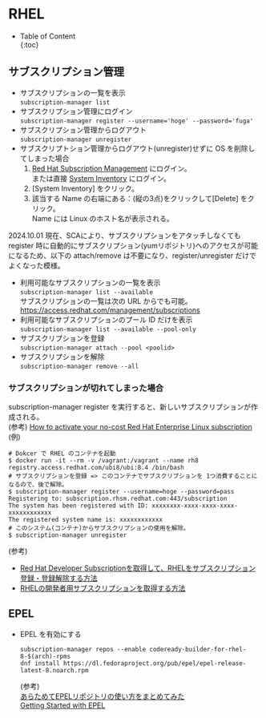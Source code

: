 # RHEL

- Table of Content  
{:toc}

## サブスクリプション管理
* サブスクリプションの一覧を表示  
  `subscription-manager list`
* サブスクリプション管理にログイン  
  `subscription-manager register --username='hoge' --password='fuga'`
* サブスクリプション管理からログアウト  
  `subscription-manager unregister`
* サブスクリプトション管理からログアウト(unregister)せずに OS を削除してしまった場合
  1. [Red Hat Subscription Management](https://access.redhat.com/management) にログイン。  
     または直接 [System Inventory](https://console.redhat.com/insights/inventory?page=1&per_page=50#SIDs=&tags=) にログイン。
  1. [System Inventory] をクリック。
  1. 該当する Name の右端にある：(縦の3点)をクリックして[Delete] をクリック。  
     Name には Linux のホスト名が表示される。

2024.10.01 現在、SCAにより、サブスクリプションをアタッチしなくても register 時に自動的にサブスクリプション(yumリポジトリ)へのアクセスが可能になるため、以下の attach/remove は不要になり、register/unregister だけでよくなった模様。
* 利用可能なサブスクリプションの一覧を表示  
`subscription-manager list --available`  
サブスクリプションの一覧は次の URL からでも可能。  
https://access.redhat.com/management/subscriptions
* 利用可能なサブスクリプションのプール ID だけを表示  
`subscription-manager list --available --pool-only`
* サブスクリプションを登録  
`subscription-manager attach --pool <poolid>`
* サブスクリプションを解除  
`subscription-manager remove --all`

### サブスクリプションが切れてしまった場合

subscription-manager register を実行すると、新しいサブスクリプションが作成される。  
(参考) [How to activate your no-cost Red Hat Enterprise Linux subscription](https://developers.redhat.com/blog/2021/02/10/how-to-activate-your-no-cost-red-hat-enterprise-linux-subscription#step_2__download_no_cost_rhel)  
(例)  
```
# Dokcer で RHEL のコンテナを起動
$ docker run -it --rm -v /vagrant:/vagrant --name rh8 registry.access.redhat.com/ubi8/ubi:8.4 /bin/bash
# サブスクリプションを登録 => このコンテナでサブスクリプションを 1つ消費することになるので、後で解除。
$ subscription-manager register --username=hoge --password=pass
Registering to: subscription.rhsm.redhat.com:443/subscription
The system has been registered with ID: xxxxxxxx-xxxx-xxxx-xxxx-xxxxxxxxxxxx
The registered system name is: xxxxxxxxxxxx
# このシステム(コンテナ)からサブスクリプションの使用を解除。
$ subscription-manager unregister
```

(参考)  
* [Red Hat Developer Subscriptionを取得して、RHELをサブスクリプション登録・登録解除する方法](https://tech-mmmm.blogspot.com/2021/02/red-hat-developer-subscriptionrhel.html)  
* [RHELの開発者用サブスクリプションを取得する方法](https://qiita.com/SkyLaptor/items/31eb7b506339718455d4)

## EPEL

* EPEL を有効にする  
  ```
  subscription-manager repos --enable codeready-builder-for-rhel-8-$(arch)-rpms
  dnf install https://dl.fedoraproject.org/pub/epel/epel-release-latest-8.noarch.rpm
  ```  
  (参考)  
  [あらためてEPELリポジトリの使い方をまとめてみた](https://qiita.com/yamada-hakase/items/fdf9c276b9cae51b3633)  
  [Getting Started with EPEL](https://docs.fedoraproject.org/en-US/epel/getting-started/)  
  
